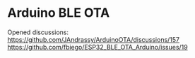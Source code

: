 # Arduino BLE OTA

Opened discussions:\
https://github.com/JAndrassy/ArduinoOTA/discussions/157 \
https://github.com/fbiego/ESP32_BLE_OTA_Arduino/issues/19